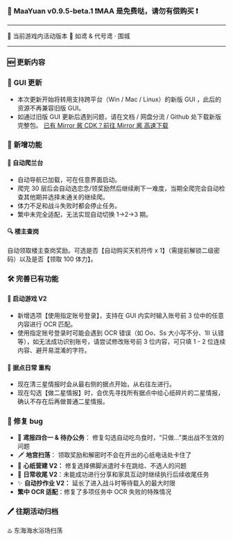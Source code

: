 ### 🥳 **MaaYuan v0.9.5-beta.1 ❗MAA 是免费哒，请勿有偿购买 ❗**

---

🐾 当前游戏内活动版本 🐾 如鸢 & 代号鸢 · 围城

---

### **🆕 更新内容**

### 📢 **GUI 更新**

- 本次更新开始将转用支持跨平台（Win / Mac / Linux）的新版 GUI ，此后的资源不再兼容旧版 GUI。
- 如通过旧版 GUI 更新后遇到问题，请在文档 / 网盘分流 / Github 处下载新版完整包。
  [已有 Mirror 酱 CDK？前往 Mirror 酱 高速下载](https://mirrorchyan.com/zh/projects?rid=MaaYuan)

### 🌟 **新增功能**

#### **🌺 自动爬兰台**

- 自动导航已加载，可在任意界面启动。
- 爬完 30 层后会自动选恋念/领奖励然后继续刷下一难度，当期全爬完会自动检查其他期并选择未通关的继续爬。
- 体力不足和战斗失败时都会停止任务。
- 繁中未完全适配，无法实现自动切换 1→2→3 期。

#### **🔍 楼主查岗**

自动领取楼主查岗奖励。可选是否【自动购买天机符传 x 1】（需提前解锁二级密码）以及是否【领取 100 体力】。

### 🛠️ **完善已有功能**

#### 🚀 **启动游戏 V2**

- 新增选项【使用指定账号登录】，支持在 GUI 内实时输入账号前 3 位中的任意内容进行 OCR 匹配。
- 使用指定账号登录时可能会遇到 OCR 错误（如 Oo、Ss 大小写不分、1lI 认错等），如无法成功识别账号，请尝试修改账号前 3 位内容，可只填 1 - 2 位连续内容、避开易混淆的字符。

#### **🏯 据点日常** 重构

- 现在清三星情报时会从最右侧的据点开始，从右往左进行。
- 现在勾选【做二星情报】时，会优先寻找所有据点中给心纸碎片的二星情报，确认不存在后再做普通二星情报。

### **🔧 修复 bug**

- **📜 鸢报四合一 & 待办公务**： 修复勾选自动吃鸟食时，“只做…”类出战不生效的问题
- 🗡 **地宫扫荡**： 领取奖励和解密时不会在开出的心纸电话处卡住了
- 🔨 **心纸营建 V2：** 修复选择佛脚派遣时卡在跳给、不选人的问题
- 🔶 **日常收尾 V2**：未能成功进行分享和家具互动时继续执行后续收尾任务
- ✨ **自动抄作业 V2：** 延长了进入战斗时等待载入的最大时限
- **繁中 OCR 适配**：修复了多项任务中 OCR 失败的特殊情况

### 🖊 **往期活动归档**

♨️ 东海海水浴场扫荡
